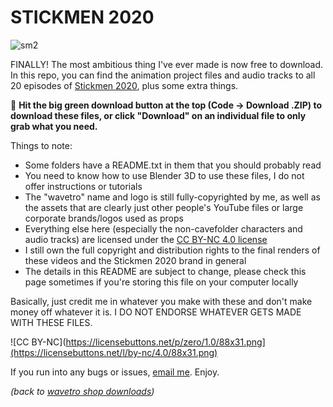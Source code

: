 # STICKMEN 2020

![sm2](https://github.com/wavetro/stickmen-2020/assets/79939953/3b62b7fb-8bba-4c41-ab7b-f98eefecddac)

FINALLY! The most ambitious thing I've ever made is now free to download. In this repo, you can find the animation project files and audio tracks to all 20 episodes of [Stickmen 2020](https://www.youtube.com/playlist?list=PL1IR2gCDHo8Lt013a7_Fns7Yh7xB7IG2f), plus some extra things.

📂 **Hit the big green download button at the top (Code -> Download .ZIP) to download these files, or click "Download" on an individual file to only grab what you need.**

Things to note:
- Some folders have a README.txt in them that you should probably read
- You need to know how to use Blender 3D to use these files, I do not offer instructions or tutorials
- The "wavetro" name and logo is still fully-copyrighted by me, as well as the assets that are clearly just other people's YouTube files or large corporate brands/logos used as props
- Everything else here (especially the non-cavefolder characters and audio tracks) are licensed under the [CC BY-NC 4.0 license](https://creativecommons.org/licenses/by-nc/4.0/)
- I still own the full copyright and distribution rights to the final renders of these videos and the Stickmen 2020 brand in general
- The details in this README are subject to change, please check this page sometimes if you're storing this file on your computer locally

Basically, just credit me in whatever you make with these and don't make money off whatever it is. I DO NOT ENDORSE WHATEVER GETS MADE WITH THESE FILES.

![CC BY-NC](https://licensebuttons.net/p/zero/1.0/88x31.png](https://licensebuttons.net/l/by-nc/4.0/88x31.png)

If you run into any bugs or issues, [email me](https://wavetro.net/contact). Enjoy.

*(back to [wavetro shop downloads](https://shop.wavetro.net/pages/downloads))*
